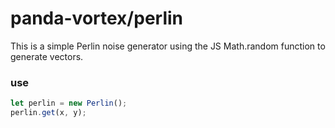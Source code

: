# panda-vortex/perlin

This is a simple Perlin noise generator using the JS Math.random function to generate
vectors.

### use

``` js
let perlin = new Perlin();
perlin.get(x, y);
```